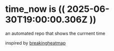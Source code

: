 # time_now is (( 2025-06-30T19:00:00.306Z ))

an automated repo that shows the currnent time

inspired by [breakingheatmap](https://github.com/breakingheatmap/breakingheatmap)
